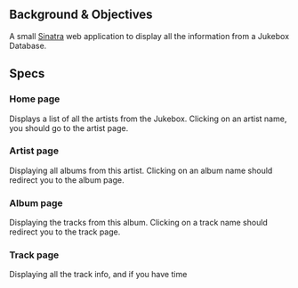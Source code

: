 ## Background & Objectives

A small [Sinatra](http://www.sinatrarb.com/) web application to display all the information from a Jukebox Database.

## Specs

### Home page

Displays a list of all the artists from
the Jukebox. Clicking on an artist name, you should go to the artist page.

### Artist page

Displaying all albums from this artist.
Clicking on an album name should redirect you to the album page.

### Album page

Displaying the tracks from this album.
Clicking on a track name should redirect you to the track page.

### Track page

Displaying all the track info, and if you have time
